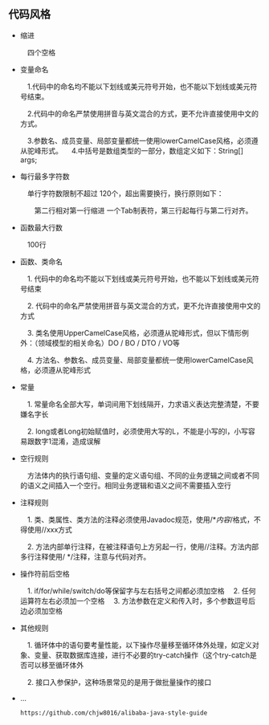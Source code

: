 ## 代码风格

- 缩进

  &emsp;四个空格

- 变量命名

  &emsp;1.代码中的命名均不能以下划线或美元符号开始，也不能以下划线或美元符号结束。

  &emsp;2.代码中的命名严禁使用拼音与英文混合的方式，更不允许直接使用中文的方式。

  &emsp;3.参数名、成员变量、局部变量都统一使用lowerCamelCase风格，必须遵从驼峰形式。
  &emsp;4.中括号是数组类型的一部分，数组定义如下：String[] args;

- 每行最多字符数

  &emsp;单行字符数限制不超过 120个，超出需要换行，换行原则如下：

  &emsp;&emsp;第二行相对第一行缩进 一个Tab制表符，第三行起每行与第二行对齐。

- 函数最大行数

  &emsp;100行

- 函数、类命名

  &emsp;1. 代码中的命名均不能以下划线或美元符号开始，也不能以下划线或美元符号结束

  &emsp;2. 代码中的命名严禁使用拼音与英文混合的方式，更不允许直接使用中文的方式

  &emsp;3. 类名使用UpperCamelCase风格，必须遵从驼峰形式，但以下情形例外：（领域模型的相关命名）DO / BO / DTO / VO等

  &emsp;4. 方法名、参数名、成员变量、局部变量都统一使用lowerCamelCase风格，必须遵从驼峰形式

- 常量

  &emsp;1. 常量命名全部大写，单词间用下划线隔开，力求语义表达完整清楚，不要嫌名字长

  &emsp;2. long或者Long初始赋值时，必须使用大写的L，不能是小写的l，小写容易跟数字1混淆，造成误解

- 空行规则

  &emsp;方法体内的执行语句组、变量的定义语句组、不同的业务逻辑之间或者不同的语义之间插入一个空行。相同业务逻辑和语义之间不需要插入空行

- 注释规则

  &emsp;1. 类、类属性、类方法的注释必须使用Javadoc规范，使用/**内容*/格式，不得使用//xxx方式

  &emsp;2. 方法内部单行注释，在被注释语句上方另起一行，使用//注释。方法内部多行注释使用/ */注释，注意与代码对齐。

- 操作符前后空格

  &emsp;1. if/for/while/switch/do等保留字与左右括号之间都必须加空格
  &emsp;2. 任何运算符左右必须加一个空格
  &emsp;3. 方法参数在定义和传入时，多个参数逗号后边必须加空格

- 其他规则

  &emsp;1. 循环体中的语句要考量性能，以下操作尽量移至循环体外处理，如定义对象、变量、获取数据库连接，进行不必要的try-catch操作（这个try-catch是否可以移至循环体外

  &emsp;2. 接口入参保护，这种场景常见的是用于做批量操作的接口

- ...

  ```markdown
  https://github.com/chjw8016/alibaba-java-style-guide
  ```
